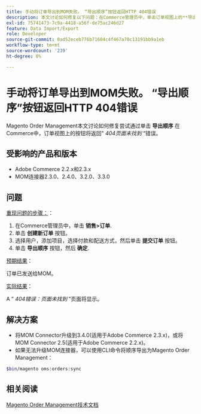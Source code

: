 ```yaml
---
title: 手动将订单导出到MOM失败。 “导出顺序”按钮返回HTTP 404错误
description: 本文讨论如何修复以下问题：在Commerce管理员中，单击订单视图上的**导出订单**按钮尝试将订单导出到Magento Order Management(MOM)时，会返回“ *404页面未找到* ”错误。
exl-id: 75741473-7c9a-4418-a56f-de75ac246d27
feature: Data Import/Export
role: Developer
source-git-commit: 0ad52eceb776b71604c4f467a70c13191bb9a1eb
workflow-type: tm+mt
source-wordcount: '239'
ht-degree: 0%

---
```


# 手动将订单导出到MOM失败。 “导出顺序”按钮返回HTTP 404错误

Magento Order Management本文讨论如何修复尝试通过单击 **导出顺序** 在Commerce中，订单视图上的按钮将返回&quot; *404页面未找到* “错误。

## 受影响的产品和版本

* Adobe Commerce 2.2.x和2.3.x
* MOM连接器2.3.0、2.4.0、3.2.0、3.3.0

## 问题

<u>重现问题的步骤：</u>：

1. 在Commerce管理员中，单击 **销售>订单**.
1. 单击 **创建新订单** 按钮。
1. 选择用户，添加项目，选择付款和配送方式，然后单击 **提交订单** 按钮。
1. 单击 **导出顺序** 按钮，然后 **确定**.

<u>预期结果</u>：

订单已发送给MOM。

<u>实际结果</u>：

A ” *404错误：页面未找到* ”页面将显示。

## 解决方案

* 将MOM Connector升级到3.4.0(适用于Adobe Commerce 2.3.x)，或将MOM Connector 2.5(适用于Adobe Commerce 2.2.x)。
* 如果无法升级MOM连接器，可以使用CLI命令将顺序导出为Magento Order Management：

```bash
$bin/magento oms:orders:sync
```

## 相关阅读

[Magento Order Management技术文档](https://omsdocs.magento.com/en/)
